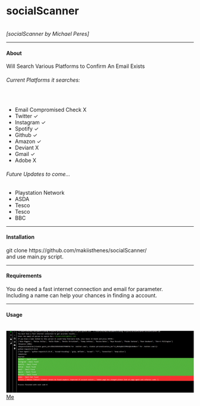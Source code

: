 <h1>socialScanner</h1><br>
<i>[socialScanner by Michael Peres]</i><hr>
<h4>About</h4>
Will Search Various Platforms to Confirm An Email Exists<br>
<h6>Current Platforms it searches:</h6><br>
<ul>
  <li>Email Compromised Check X</li>
  <li>Twitter ✓</li>
   <li>Instagram ✓</li>
   <li>Spotify ✓</li>
   <li>Github ✓</li>
   <li>Amazon ✓</li>
   <li>Deviant X</li>
   <li>Gmail ✓</li>
   <li>Adobe X</li>
</ul>  
<h6>Future Updates to come...</h6>
  <ul>
    <li>Playstation Network</li>
    <li>ASDA</li>
    <li>Tesco</li>
    <li>Tesco</li>
    <li>BBC</li>
  </ul>
<hr>
<h4>Installation</h4>
git clone https://github.com/makiisthenes/socialScanner/ <br>
and use main.py script.<br>
<hr>
<h4>Requirements</h4>
You do need a fast internet connection and email for parameter.<br>
Including a name can help your chances in finding a account.<br>
<hr>
<h4>Usage</h4><br>
<img src='https://raw.githubusercontent.com/makiisthenes/socialScanner/master/WORKING_PIC.png'>
  <a href='https://github.com/makiisthenes'>Me</a>
